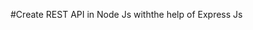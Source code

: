 #Create REST API in Node Js  withthe help of Express Js 

<!-- step 1 :
npm intall init , npm intall Express
step 2: Create main File Name index.js
step 3:
writte an Script in package.json
"start" : "node index.js"
step 4 :
create an app in express in index.js file 
step5:
create an port 8000 also app.listen(PORT ,() =>console.log(`Server started at :${PORT} `));
step 6:
in user file hard code the data of courses all about
course_name
course_about
course_id
course_excess
course_cost

step 7:
intalixe the data in index.js with the name of users 
step 8:
Now i writte an  rest api for get data 
/api/users/
  -->